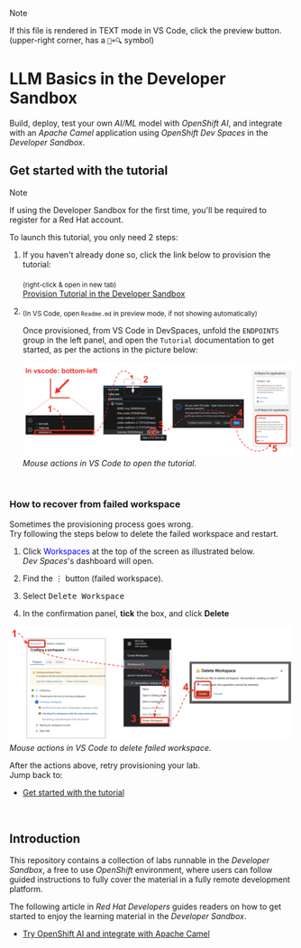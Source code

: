 > [!NOTE]  
> If this file is rendered in TEXT mode in VS Code, click the preview button. \
> (upper-right corner, has a `📖+🔍` symbol)

# LLM Basics in the Developer Sandbox

Build, deploy, test your own *AI/ML* model with *OpenShift AI*, and integrate with an *Apache Camel* application using *OpenShift Dev Spaces* in the *Developer Sandbox*.

## Get started with the tutorial

> [!NOTE]  
> If using the Developer Sandbox for the first time, you'll be required to register for a Red Hat account.

To launch this tutorial, you only need 2 steps:

1. If you haven't already done so, click the link below to provision the tutorial:

    <sub>(right-click & open in new tab)</sub> \
    [Provision Tutorial in the Developer Sandbox](https://workspaces.openshift.com/#https://github.com/RedHat-Middleware-Workshops/devsandbox-catalog-demo.git)
    <!-- <a target="_blank" href="https://workspaces.openshift.com/#https://github.com/RedHat-Middleware-Workshops/devsandbox-catalog-ai-labs.git">Provision Tutorial in the Developer Sandbox</a> -->

2. <sub>(In VS Code, open `Readme.md` in preview mode, if not showing automatically)</sub>


    Once provisioned, from VS Code in DevSpaces, unfold the `ENDPOINTS` group in the left panel, and open the `Tutorial` documentation to get started, as per the actions in the picture below:

    ![](docs/labs/tools/images/00-open-tutorial.png)
    *Mouse actions in VS Code to open the tutorial.*

<br/>

### How to recover from failed workspace

Sometimes the provisioning process goes wrong. \
Try following the steps below to delete the failed workspace and restart.

1. Click <span style="color:blue">Workspaces</span> at the top of the screen as illustrated below. \
   *Dev Spaces*'s dashboard will open.
  
2. Find the <kbd>⋮</kbd> button (failed workspace).

3. Select <kbd>Delete Workspace</kbd>

4. In the confirmation panel, **tick** the box, and click **Delete**

![](docs/labs/tools/images/35-recover-workspace.png)
*Mouse actions in VS Code to delete failed workspace.*

After the actions above, retry provisioning your lab. \
Jump back to:
 - [Get started with the tutorial](#get-started-with-the-tutorial)

<br/>

## Introduction

This repository contains a collection of labs runnable in the _Developer Sandbox_, a free to use _OpenShift_ environment, where users can follow guided instructions to fully cover the material in a fully remote development platform.

The following article in _Red Hat Developers_ guides readers on how to get started to enjoy the learning material in the _Developer Sandbox_.

* [​​Try OpenShift AI and integrate with Apache Camel](https://developers.redhat.com/articles/2024/07/22/try-openshift-ai-and-integrate-apache-camel)
